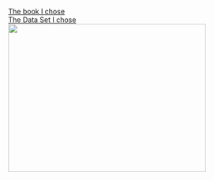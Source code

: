 <a href="">The book I chose</a>  
<a href="">The Data Set I chose</a>  
<img src="https://github.com/MiguelBravoMartinez/MiguelBravoMartinez.GitHub.io/assets/143567337/ef487276-865d-48b3-97ad-79f3792dfc04" width="400" height="300"/>

